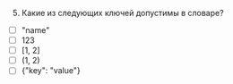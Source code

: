 5.	Какие из следующих ключей допустимы в словаре?
- [ ]	"name" 
- [ ]	123 
- [ ]	[1, 2]
- [ ]	(1, 2) 
- [ ]	{"key": "value"}
